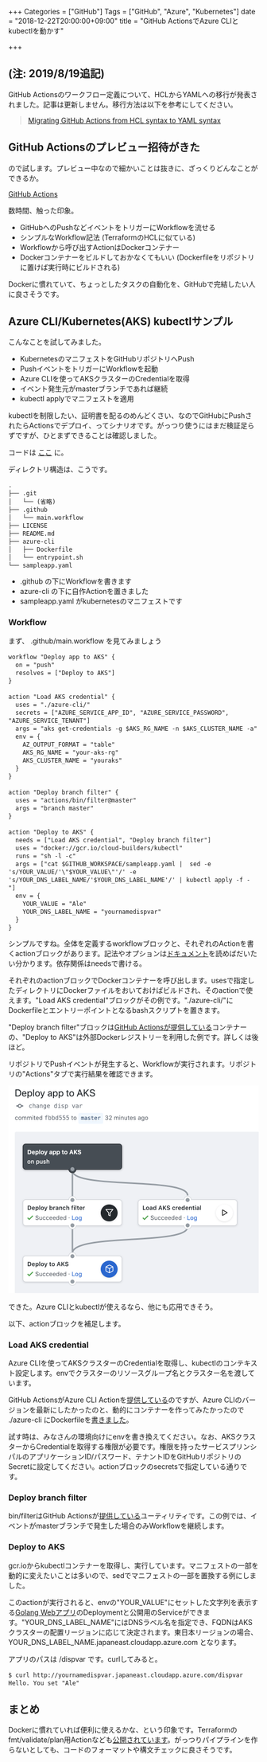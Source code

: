 +++
Categories = ["GitHub"]
Tags = ["GitHub", "Azure", "Kubernetes"]
date = "2018-12-22T20:00:00+09:00"
title = "GitHub ActionsでAzure CLIとkubectlを動かす"

+++

## (注: 2019/8/19追記)

GitHub Actionsのワークフロー定義について、HCLからYAMLへの移行が発表されました。記事は更新しません。移行方法は以下を参考にしてください。

> [Migrating GitHub Actions from HCL syntax to YAML syntax](https://help.github.com/en/articles/migrating-github-actions-from-hcl-syntax-to-yaml-syntax)

## GitHub Actionsのプレビュー招待がきた

ので試します。プレビュー中なので細かいことは抜きに、ざっくりどんなことができるか。

[GitHub Actions](https://developer.github.com/actions/)

数時間、触った印象。

* GitHubへのPushなどイベントをトリガーにWorkflowを流せる
* シンプルなWorkflow記法 (TerraformのHCLに似ている)
* Workflowから呼び出すActionはDockerコンテナー
* Dockerコンテナーをビルドしておかなくてもいい (Dockerfileをリポジトリに置けば実行時にビルドされる)

Dockerに慣れていて、ちょっとしたタスクの自動化を、GitHubで完結したい人に良さそうです。

## Azure CLI/Kubernetes(AKS) kubectlサンプル

こんなことを試してみました。

* KubernetesのマニフェストをGitHubリポジトリへPush
* PushイベントをトリガーにWorkflowを起動
* Azure CLIを使ってAKSクラスターのCredentialを取得
* イベント発生元がmasterブランチであれば継続
* kubectl applyでマニフェストを適用

kubectlを制限したい、証明書を配るのめんどくさい、なのでGitHubにPushされたらActionsでデプロイ、ってシナリオです。がっつり使うにはまだ検証足らずですが、ひとまずできることは確認しました。

コードは [ここ](https://github.com/ToruMakabe/actions-playground) に。

ディレクトリ構造は、こうです。

```
.
├── .git
│   └── (省略)
├── .github
│   └── main.workflow
├── LICENSE
├── README.md
├── azure-cli
│   ├── Dockerfile
│   └── entrypoint.sh
└── sampleapp.yaml
```

* .github の下にWorkflowを書きます
* azure-cli の下に自作Actionを置きました
* sampleapp.yaml がkubernetesのマニフェストです

### Workflow

まず、 .github/main.workflow を見てみましょう

```
workflow "Deploy app to AKS" {
  on = "push"
  resolves = ["Deploy to AKS"]
}

action "Load AKS credential" {
  uses = "./azure-cli/"
  secrets = ["AZURE_SERVICE_APP_ID", "AZURE_SERVICE_PASSWORD", "AZURE_SERVICE_TENANT"]
  args = "aks get-credentials -g $AKS_RG_NAME -n $AKS_CLUSTER_NAME -a"
  env = {
    AZ_OUTPUT_FORMAT = "table"
    AKS_RG_NAME = "your-aks-rg"
    AKS_CLUSTER_NAME = "youraks"
  }
}

action "Deploy branch filter" {
  uses = "actions/bin/filter@master"
  args = "branch master"
}

action "Deploy to AKS" {
  needs = ["Load AKS credential", "Deploy branch filter"]
  uses = "docker://gcr.io/cloud-builders/kubectl"
  runs = "sh -l -c"
  args = ["cat $GITHUB_WORKSPACE/sampleapp.yaml |  sed -e 's/YOUR_VALUE/'\"$YOUR_VALUE\"'/' -e 's/YOUR_DNS_LABEL_NAME/'$YOUR_DNS_LABEL_NAME'/' | kubectl apply -f - "]
  env = {
    YOUR_VALUE = "Ale"
    YOUR_DNS_LABEL_NAME = "yournamedispvar"
  }
}
```

シンプルですね。全体を定義するworkflowブロックと、それぞれのActionを書くactionブロックがあります。記法やオプションは[ドキュメント](https://developer.github.com/actions/creating-workflows/)を読めばだいたい分かります。依存関係はneedsで書ける。

それぞれのactionブロックでDockerコンテナーを呼び出します。usesで指定したディレクトリにDockerファイルをおいておけばビルドされ、そのactionで使えます。"Load AKS credential"ブロックがその例です。"./azure-cli/"にDockerfileとエントリーポイントとなるbashスクリプトを置きます。

"Deploy branch filter"ブロックは[GitHub Actionsが提供している](https://github.com/actions)コンテナーの、"Deploy to AKS"は外部Dockerレジストリーを利用した例です。詳しくは後ほど。

リポジトリでPushイベントが発生すると、Workflowが実行されます。リポジトリの"Actions"タブで実行結果を確認できます。

![Workflow](https://raw.githubusercontent.com/ToruMakabe/Images/master/ghaction_sc.png)

できた。Azure CLIとkubectlが使えるなら、他にも応用できそう。

以下、actionブロックを補足します。

### Load AKS credential

Azure CLIを使ってAKSクラスターのCredentialを取得し、kubectlのコンテキスト設定します。envでクラスターのリソースグループ名とクラスター名を渡しています。

GitHub ActionsがAzure CLI Actionを[提供している](https://github.com/actions/azure)のですが、Azure CLIのバージョンを最新にしたかったのと、動的にコンテナーを作ってみたかったので ./azure-cli にDockerfileを[書きました](https://github.com/ToruMakabe/actions-playground/tree/master/azure-cli)。

試す時は、みなさんの環境向けにenvを書き換えてください。なお、AKSクラスターからCredentialを取得する権限が必要です。権限を持ったサービスプリンシパルのアプリケーションID/パスワード、テナントIDをGitHubリポジトリのSecretに設定してください。actionブロックのsecretsで指定している通りです。

### Deploy branch filter

bin/filterはGitHub Actionsが[提供している](https://github.com/actions/bin)ユーティリティです。この例では、イベントがmasterブランチで発生した場合のみWorkflowを継続します。

### Deploy to AKS

gcr.ioからkubectlコンテナーを取得し、実行しています。マニフェストの一部を動的に変えたいことは多いので、sedでマニフェストの一部を置換する例にしました。

このactionが実行されると、envの"YOUR_VALUE"にセットした文字列を表示する[Golang Webアプリ](https://github.com/ToruMakabe/container-simpledemo/blob/master/displayEnvVar/main.go)のDeploymentと公開用のServiceができます。"YOUR_DNS_LABEL_NAME"にはDNSラベル名を指定でき、FQDNはAKSクラスターの配置リージョンに応じて決定されます。東日本リージョンの場合、YOUR_DNS_LABEL_NAME.japaneast.cloudapp.azure.com となります。

アプリのパスは /dispvar です。curlしてみると。

```
$ curl http://yournamedispvar.japaneast.cloudapp.azure.com/dispvar
Hello. You set "Ale"
```

## まとめ

Dockerに慣れていれば便利に使えるかな、という印象です。Terraformのfmt/validate/plan用Actionなども[公開されています](https://www.terraform.io/docs/github-actions/index.html)。がっつりパイプラインを作らないとしても、コードのフォーマットや構文チェックに良さそうです。